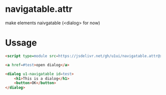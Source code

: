 # navigatable.attr
make elements naivgatable (&lt;dialog> for now)

# Ussage

```html
<script type=module src=https://jsdelivr.net/gh/u1ui/navigatable.attr@x.x.x/navigatable.js></script>

<a href=#test>open dialog</a>

<dialog u1-navigatable id=test>
    <h1>This is a dialog</h1>
    <button>OK</button>
</dialog>
```
